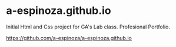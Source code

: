 # a-espinoza.github.io

Initial Html and Css project for GA's Lab class. Profesional Portfolio.

https://github.com/a-espinoza/a-espinoza.github.io
